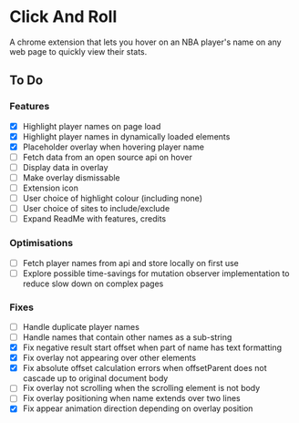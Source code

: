 # Click And Roll

A chrome extension that lets you hover on an NBA player's name on any web page to quickly view their stats.

## To Do

### Features

- [x] Highlight player names on page load
- [x] Highlight player names in dynamically loaded elements
- [x] Placeholder overlay when hovering player name
- [ ] Fetch data from an open source api on hover
- [ ] Display data in overlay
- [ ] Make overlay dismissable
- [ ] Extension icon
- [ ] User choice of highlight colour (including none)
- [ ] User choice of sites to include/exclude
- [ ] Expand ReadMe with features, credits

### Optimisations

- [ ] Fetch player names from api and store locally on first use
- [ ] Explore possible time-savings for mutation observer implementation to reduce slow down on complex pages

### Fixes

- [ ] Handle duplicate player names
- [ ] Handle names that contain other names as a sub-string
- [x] Fix negative result start offset when part of name has text formatting
- [x] Fix overlay not appearing over other elements
- [x] Fix absolute offset calculation errors when offsetParent does not cascade up to original document body
- [ ] Fix overlay not scrolling when the scrolling element is not body
- [ ] Fix overlay positioning when name extends over two lines
- [x] Fix appear animation direction depending on overlay position
